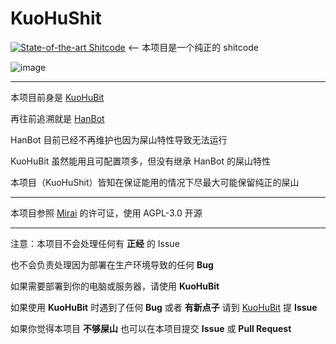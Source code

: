 # KuoHuShit
[![State-of-the-art Shitcode](https://img.shields.io/static/v1?label=State-of-the-art&message=Shitcode&color=7B5804)](https://github.com/trekhleb/state-of-the-art-shitcode) <-- 本项目是一个纯正的 shitcode

![image](https://github.com/daizihan233/KuoHuBit/assets/72146468/16ed4df2-5c66-47d0-ba69-c11ca4991294)

---

本项目前身是 [KuoHuBit](https://github.com/daizihan233/KuoHuBit)

再往前追溯就是 [HanBot](https://github.com/daizihan233/HanBot)

HanBot 目前已经不再维护也因为屎山特性导致无法运行

KuoHuBit 虽然能用且可配置项多，但没有继承 HanBot 的屎山特性

本项目（KuoHuShit）皆知在保证能用的情况下尽最大可能保留纯正的屎山

---

本项目参照 [Mirai](https://github.com/mamoe/mirai) 的许可证，使用 AGPL-3.0 开源

---

注意：本项目不会处理任何有 **正经** 的 Issue

也不会负责处理因为部署在生产环境导致的任何 **Bug**

如果需要部署到你的电脑或服务器，请使用 **KuoHuBit**

如果使用 **KuoHuBit** 时遇到了任何 **Bug** 或者 **有新点子** 请到 [KuoHuBit](https://github.com/daizihan233/KuoHuBit) 提 **Issue**

如果你觉得本项目 **不够屎山** 也可以在本项目提交 **Issue** 或 **Pull Request**
